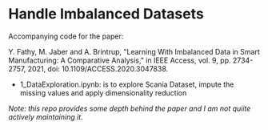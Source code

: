 # Handle Imbalanced Datasets
Accompanying code for the paper: 

Y. Fathy, M. Jaber and A. Brintrup, "Learning With Imbalanced Data in Smart Manufacturing: A Comparative Analysis," in IEEE Access, vol. 9, pp. 2734-2757, 2021, doi: 10.1109/ACCESS.2020.3047838.


- 1_DataExploration.ipynb: is to explore Scania Dataset, impute the missing values and apply dimensionality reduction


*Note: this repo provides some depth behind the paper and I am not quiite actively maintaining it.*

